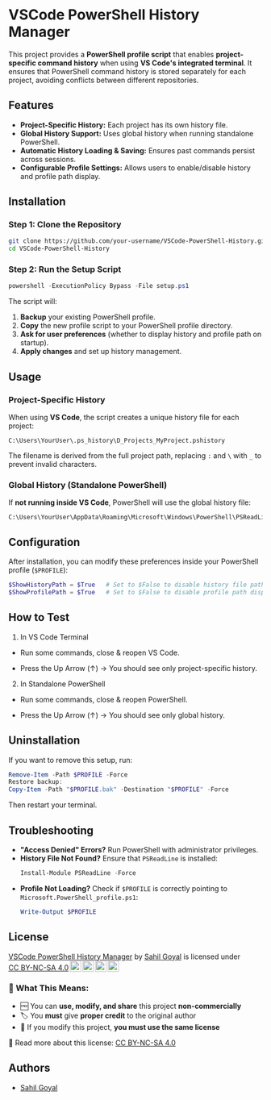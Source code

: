 
# VSCode PowerShell History Manager


This project provides a **PowerShell profile script** that enables **project-specific command history** when using **VS Code's integrated terminal**. It ensures that PowerShell command history is stored separately for each project, avoiding conflicts between different repositories.

## Features
- **Project-Specific History:** Each project has its own history file.
- **Global History Support:** Uses global history when running standalone PowerShell.
- **Automatic History Loading & Saving:** Ensures past commands persist across sessions.
- **Configurable Profile Settings:** Allows users to enable/disable history and profile path display.

## Installation
### Step 1: Clone the Repository
```sh
git clone https://github.com/your-username/VSCode-PowerShell-History.git
cd VSCode-PowerShell-History
```

### Step 2: Run the Setup Script
```powershell
powershell -ExecutionPolicy Bypass -File setup.ps1
```
The script will:
1. **Backup** your existing PowerShell profile.
2. **Copy** the new profile script to your PowerShell profile directory.
3. **Ask for user preferences** (whether to display history and profile path on startup).
4. **Apply changes** and set up history management.

## Usage
### Project-Specific History
When using **VS Code**, the script creates a unique history file for each project:
```
C:\Users\YourUser\.ps_history\D_Projects_MyProject.pshistory
```
The filename is derived from the full project path, replacing `:` and `\` with `_` to prevent invalid characters.

### Global History (Standalone PowerShell)
If **not running inside VS Code**, PowerShell will use the global history file:
```
C:\Users\YourUser\AppData\Roaming\Microsoft\Windows\PowerShell\PSReadLine\ConsoleHost_history.txt
```

## Configuration
After installation, you can modify these preferences inside your PowerShell profile (`$PROFILE`):
```powershell
$ShowHistoryPath = $True   # Set to $False to disable history file path display
$ShowProfilePath = $True   # Set to $False to disable profile path display
```

## How to Test

1. In VS Code Terminal

- Run some commands, close & reopen VS Code.

- Press the Up Arrow (↑) → You should see only project-specific history.

2. In Standalone PowerShell

- Run some commands, close & reopen PowerShell.

- Press the Up Arrow (↑) → You should see only global history.

## Uninstallation
If you want to remove this setup, run:
```powershell
Remove-Item -Path $PROFILE -Force
Restore backup:
Copy-Item -Path "$PROFILE.bak" -Destination "$PROFILE" -Force
```
Then restart your terminal.

## Troubleshooting
- **"Access Denied" Errors?** Run PowerShell with administrator privileges.
- **History File Not Found?** Ensure that `PSReadLine` is installed:
  ```powershell
  Install-Module PSReadLine -Force
  ```
- **Profile Not Loading?** Check if `$PROFILE` is correctly pointing to `Microsoft.PowerShell_profile.ps1`:
  ```powershell
  Write-Output $PROFILE
  ```

## License

<p xmlns:cc="http://creativecommons.org/ns#" xmlns:dct="http://purl.org/dc/terms/"><a property="dct:title" rel="cc:attributionURL" href="https://github.com/sahilgoyal7214/VSCode-PowerShell-History">VSCode PowerShell History Manager</a> by <a rel="cc:attributionURL dct:creator" property="cc:attributionName" href="https://www.linkedin.com/in/sahil-goyal--/">Sahil Goyal</a> is licensed under <a href="https://creativecommons.org/licenses/by-nc-sa/4.0/?ref=chooser-v1" target="_blank" rel="license noopener noreferrer" style="display:inline-block;">CC BY-NC-SA 4.0<img style="height:22px!important;margin-left:3px;vertical-align:text-bottom;" src="https://mirrors.creativecommons.org/presskit/icons/cc.svg?ref=chooser-v1" alt=""><img style="height:22px!important;margin-left:3px;vertical-align:text-bottom;" src="https://mirrors.creativecommons.org/presskit/icons/by.svg?ref=chooser-v1" alt=""><img style="height:22px!important;margin-left:3px;vertical-align:text-bottom;" src="https://mirrors.creativecommons.org/presskit/icons/nc.svg?ref=chooser-v1" alt=""><img style="height:22px!important;margin-left:3px;vertical-align:text-bottom;" src="https://mirrors.creativecommons.org/presskit/icons/sa.svg?ref=chooser-v1" alt=""></a></p>  

### 🔹 What This Means:
- 🆓 You can **use, modify, and share** this project **non-commercially**  
- 🏷️ You **must** give **proper credit** to the original author  
- 🔄 If you modify this project, **you must use the same license**  

🔗 Read more about this license: [CC BY-NC-SA 4.0](https://creativecommons.org/licenses/by-nc-sa/4.0/)



## Authors

- [Sahil Goyal](https://www.github.com/sahilgoyal7214)

